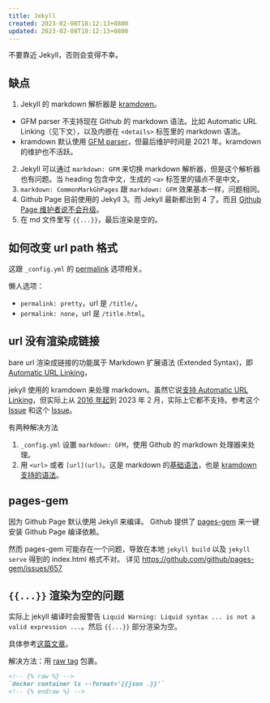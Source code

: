 ```yaml
---
title: Jekyll
created: 2023-02-08T18:12:13+0800
updated: 2023-02-08T18:12:13+0800
---
```



不要靠近 Jekyll，否则会变得不幸。

## 缺点

1. Jekyll 的 markdown 解析器是 [kramdown](https://github.com/gettalong/kramdown)。
  - GFM parser 不支持现在 Github 的 markdown 语法。比如 Automatic URL Linking（见下文），以及内嵌在 `<details>` 标签里的 markdown 语法。
  - kramdown 默认使用 [GFM parser](https://github.com/kramdown/parser-gfm)，但最后维护时间是 2021 年。kramdown 的维护也不活跃。
2. Jekyll 可以通过 `markdown: GFM` 来切换 markdown 解析器，但是这个解析器也有问题。当 heading 包含中文，生成的 `<a>` 标签里的锚点不是中文。
3. `markdown: CommonMarkGhPages` 跟 `markdown: GFM` 效果基本一样，问题相同。
3. Github Page 目前使用的 Jekyll 3。而 Jekyll 最新都出到 4 了。而且 [Github Page 维护者说不会升级](https://github.com/github/pages-gem/issues/651#issuecomment-1208290235)。
4. 在 md 文件里写 `{{...}}`，最后渲染是空的。

## 如何改变 url path 格式

这跟 `_config.yml` 的 [permalink](https://jekyllrb.com/docs/permalinks/) 选项相关。

懒人选项：

- `permalink: pretty`，url 是 `/title/`。
- `permalink: none`，url 是 `/title.html`。

## url 没有渲染成链接

bare url 渲染成链接的功能属于 Markdown 扩展语法 (Extended Syntax)，即  [Automatic URL Linking](https://www.markdownguide.org/extended-syntax/#automatic-url-linking)，

jekyll 使用的 kramdown 来处理 markdown。虽然它说[支持 Automatic URL Linking](https://www.markdownguide.org/tools/jekyll/)，但实际上从 [2016 年起](https://github.com/gettalong/kramdown/issues/306)到 2023 年 2 月，实际上它都不支持。参考这个 [Issue](https://github.com/kramdown/parser-gfm/issues/17) 和这个 [Issue](https://github.com/barryclark/jekyll-now/issues/459#issuecomment-561336350)。

有两种解决方法

1. `_config.yml` 设置 `markdown: GFM`，使用 Github 的 markdown 处理器来处理。
2. 用 `<url>` 或者 `[url](url)`。这是 markdown 的[基础语法](https://www.markdownguide.org/basic-syntax/#links)，也是 [kramdown 支持的语法](https://kramdown.gettalong.org/syntax.html#automatic-links)。

## pages-gem

因为 Github Page 默认使用 Jekyll 来编译。
Github 提供了 [pages-gem](https://github.com/github/pages-gem) 来一键安装 Github Page 编译依赖。

然而 pages-gem 可能存在一个问题，导致在本地 `jekyll build` 以及 `jekyll serve` 得到的 index.html 格式不对。
详见 https://github.com/github/pages-gem/issues/657

## `{{...}}` 渲染为空的问题

实际上 jekyll 编译时会报警告 `Liquid Warning: Liquid syntax ... is not a valid expression ...`。然后 `{{...}}` 部分渲染为空。

具体参考[这篇文章](https://redgreenrepeat.com/2020/10/23/how-to-display-double-curly-braces-code-in-jekyll/)。

解决方法：用 [raw tag](https://shopify.github.io/liquid/tags/template/#raw) 包裹。

```markdown
<!-- {% raw %} -->
`docker container ls --format='{{json .}}'`
<!-- {% endraw %} -->
```
